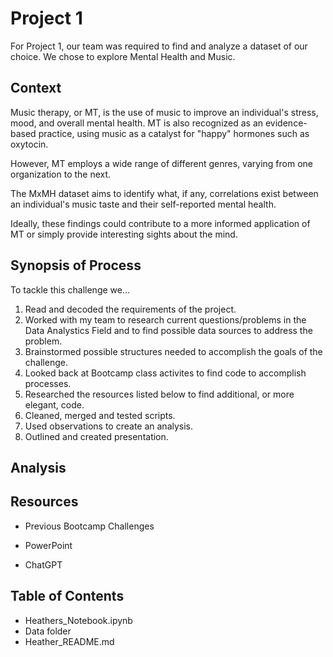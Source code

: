 # Project 1

For Project 1, our team was required to find and analyze a dataset of our choice. We chose to explore Mental Health and Music. 

## Context

Music therapy, or MT, is the use of music to improve an individual's stress, mood, and overall mental health. MT is also recognized as an evidence-based practice, using music as a catalyst for "happy" hormones such as oxytocin.

However, MT employs a wide range of different genres, varying from one organization to the next.

The MxMH dataset aims to identify what, if any, correlations exist between an individual's music taste and their self-reported mental health. 

Ideally, these findings could contribute to a more informed application of MT or simply provide interesting sights about the mind.


## Synopsis of Process

To tackle this challenge we...

1. Read and decoded the requirements of the project.
2. Worked with my team to research current questions/problems in the Data Analystics Field and to find possible data sources to address the problem.
2. Brainstormed possible structures needed to accomplish the goals of the challenge.
3. Looked back at Bootcamp class activites to find code to accomplish processes.
4. Researched the resources listed below to find additional, or more elegant, code.
5. Cleaned, merged and tested scripts.
6. Used observations to create an analysis.
7. Outlined and created presentation.

## Analysis


   


## Resources

+ Previous Bootcamp Challenges

+ PowerPoint

+ ChatGPT



## Table of Contents

+ Heathers_Notebook.ipynb
+ Data folder 
+ Heather_README.md